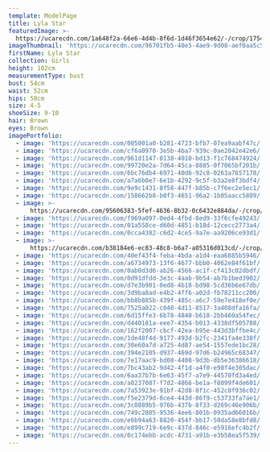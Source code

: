 ```yaml
---
template: ModelPage
title: Lyla Star
featuredImage: >-
  https://ucarecdn.com/1a648f2a-66e6-4d4b-8f6d-1d46f3654e62/-/crop/1754x897/0,0/-/preview/
imageThumbnail: 'https://ucarecdn.com/96701fb5-40e5-4ae9-9d08-aef0aa5c52c3/'
firstName: Lyla Star
collection: Girls
height: 102cm
measurementType: bust
bust: 54cm
waist: 52cm
hips: 58cm
size: 4-5
shoeSize: 9-10
hair: Brown
eyes: Brown
imagePortfolio:
  - image: 'https://ucarecdn.com/005001a0-b281-4723-bfb7-07ea9aabf47c/'
  - image: 'https://ucarecdn.com/cf6a0970-3e5b-4ba7-939c-0ae2042e42e6/'
  - image: 'https://ucarecdn.com/961d1147-0138-4010-bd13-f1c768474924/'
  - image: 'https://ucarecdn.com/99720e2a-7d64-45ca-8885-0f7065bf201b/'
  - image: 'https://ucarecdn.com/6bc76db4-6971-40d6-92c8-0263a7657178/'
  - image: 'https://ucarecdn.com/a7a6b0e7-6e1b-4292-9c5f-b3a2e8f3bdf4/'
  - image: 'https://ucarecdn.com/9e9c1431-8f58-447f-b85b-c7f6ec2e5ec1/'
  - image: 'https://ucarecdn.com/158662b8-b0f3-4651-96a2-1b05aacc5809/'
  - image: >-
      https://ucarecdn.com/95606383-5fef-4636-8b32-0c6432e884da/-/crop/1526x1134/312,0/-/preview/
  - image: 'https://ucarecdn.com/f969a097-0ed4-4fbd-8ed9-33f6cfe49243/'
  - image: 'https://ucarecdn.com/01a558ce-d60d-4851-b18d-12cecc2773a4/'
  - image: 'https://ucarecdn.com/0cca4382-c6d2-4ce5-9a7e-aa9206ce93d1/'
  - image: >-
      https://ucarecdn.com/b38184e6-ec83-48c8-b6a7-a05316d013cd/-/crop/1633x1853/0,0/-/preview/
  - image: 'https://ucarecdn.com/40ef43f4-feba-4bda-a1d4-eaa6885b5946/'
  - image: 'https://ucarecdn.com/a6734973-13f6-4677-bbb0-4062e84f61bf/'
  - image: 'https://ucarecdn.com/0ab0d3d6-ab26-4566-ac1f-cf413c02dbdf/'
  - image: 'https://ucarecdn.com/0d91dfdd-3e3c-4aab-9b54-ab7b1bed3902/'
  - image: 'https://ucarecdn.com/d7e3b901-0ed8-4b18-bd98-5cd36b6e67db/'
  - image: 'https://ucarecdn.com/3d9ba8ad-e4b2-4ff6-a02d-fb78211cc200/'
  - image: 'https://ucarecdn.com/bb8b885b-439f-485c-a6c7-59e7e418ef0e/'
  - image: 'https://ucarecdn.com/7525a022-c040-4d11-8517-3a408dfa16fa/'
  - image: 'https://ucarecdn.com/6d15ffe3-6b78-4840-b618-2bb460a54fec/'
  - image: 'https://ucarecdn.com/d440181a-eee7-4354-b013-4338df505788/'
  - image: 'https://ucarecdn.com/162f2007-cbcf-42ea-b95e-443d3bffbe4c/'
  - image: 'https://ucarecdn.com/1de48f4d-9177-493d-b2fc-2341fa4e330f/'
  - image: 'https://ucarecdn.com/30e60a7d-a725-4d87-ae54-1557ede1bc28/'
  - image: 'https://ucarecdn.com/394e2105-d937-469d-97d6-b24965c68347/'
  - image: 'https://ucarecdn.com/7e17aac9-bd08-4408-9d3b-db5e36386618/'
  - image: 'https://ucarecdn.com/7bc43ab2-9d42-4f1d-a4f0-e98f4e305dac/'
  - image: 'https://ucarecdn.com/6aa37b7b-6e63-45f7-a7e9-44570fd3a4ed/'
  - image: 'https://ucarecdn.com/a0237087-f7d2-4866-be1a-f8099f4de601/'
  - image: 'https://ucarecdn.com/7a53923e-91bf-42d8-8f1c-452c8f936c02/'
  - image: 'https://ucarecdn.com/f5e2379d-8ce4-443d-86f9-c53733fa7ae1/'
  - image: 'https://ucarecdn.com/3c8889b5-976b-437b-8f33-d269c46e906b/'
  - image: 'https://ucarecdn.com/749c2805-9536-4ee6-801b-0935ad66016b/'
  - image: 'https://ucarecdn.com/e6b94a63-8820-454f-bb17-50da58e8bfd8/'
  - image: 'https://ucarecdn.com/e899c719-6e9c-437d-846c-e5916efc4b2f/'
  - image: 'https://ucarecdn.com/0c174ebb-acdc-4731-a91b-e3b58ea5f539/'
---
```


